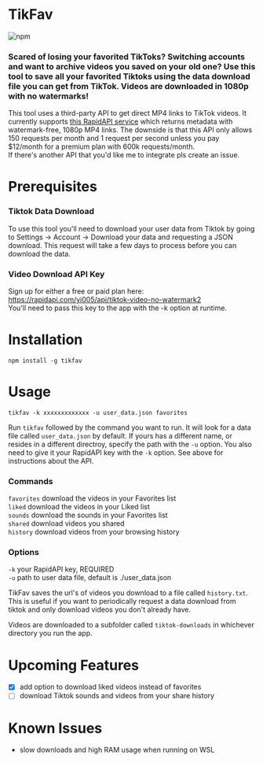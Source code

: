 # TikFav
![npm](https://img.shields.io/npm/v/tikfav)
### Scared of losing your favorited TikToks? Switching accounts and want to archive videos you saved on your old one? Use this tool to save all your favorited Tiktoks using the data download file you can get from TikTok. Videos are downloaded in 1080p with no watermarks!  
This tool uses a third-party API to get direct MP4 links to TikTok videos. It currently supports [this RapidAPI service](https://rapidapi.com/yi005/api/tiktok-video-no-watermark2) which returns metadata with watermark-free, 1080p MP4 links. The downside is that this API only allows 150 requests per month and 1 request per second unless you pay $12/month for a premium plan with 600k requests/month.  
If there's another API that you'd like me to integrate pls create an issue.

# Prerequisites 

### Tiktok Data Download
To use this tool you'll need to download your user data from Tiktok by going to Settings -> Account -> Download your data and requesting a JSON download. This request will take a few days to process before you can download the data.

### Video Download API Key

Sign up for either a free or paid plan here: https://rapidapi.com/yi005/api/tiktok-video-no-watermark2  
You'll need to pass this key to the app with the -k option at runtime.

# Installation  
`npm install -g tikfav`

# Usage  
`tikfav -k xxxxxxxxxxxxx -u user_data.json favorites`  

Run `tikfav` followed by the command you want to run. It will look for a data file called `user_data.json` by default. If yours has a different name, or resides in a different directroy, specify the path with the `-u` option. You also need to give it your RapidAPI key with the `-k` option. See above for instructions about the API.

### Commands
`favorites` download the videos in your Favorites list  
`liked` download the videos in your Liked list  
`sounds` download the sounds in your Favorites list  
`shared` download videos you shared  
`history` download videos from your browsing history  

### Options
`-k` your RapidAPI key, REQUIRED  
`-u` path to user data file, default is ./user_data.json

TikFav saves the url's of videos you download to a file called `history.txt`. This is useful if you want to periodically request a data download from tiktok and only download videos you don't already have.

Videos are downloaded to a subfolder called `tiktok-downloads` in whichever directory you run the app.

# Upcoming Features

- [x] add option to download liked videos instead of favorites
- [ ] download Tiktok sounds and videos from your share history

# Known Issues
- slow downloads and high RAM usage when running on WSL

